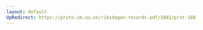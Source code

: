 ```yaml
---
layout: default
UpRedirect: https://pruto.im.uu.se/riksdagen-records-pdf/1881/prot-1881--ak--038/prot-1881--ak--038_011.pdf
---
```

